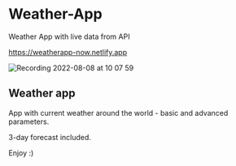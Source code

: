 # Weather-App
Weather App with live data from API

https://weatherapp-now.netlify.app

![Recording 2022-08-08 at 10 07 59](https://user-images.githubusercontent.com/99325577/183370606-50c81ba3-1df0-411d-9139-62711748b93f.gif)

## Weather app
App with current weather around the world - basic and advanced parameters.

3-day forecast included.

Enjoy :) 
